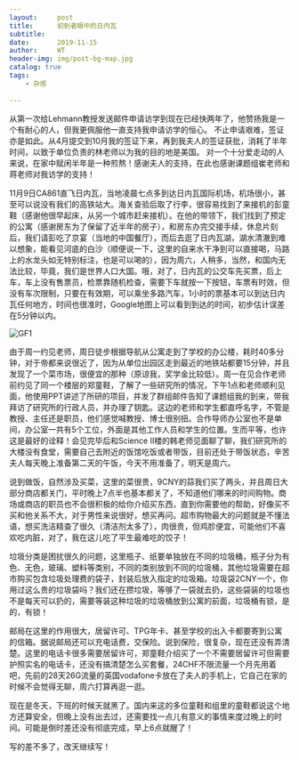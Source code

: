 ```yaml
---
layout:     post
title:      初到者眼中的日内瓦
subtitle:   
date:       2019-11-15
author:     WT
header-img: img/post-bg-map.jpg
catalog: true
tags:
    - 杂感
    
---
```


从第一次给Lehmann教授发送邮件申请访学到现在已经快两年了，他赞扬我是一个有耐心的人，但我更佩服他一直支持我申请访学的恒心。
不止申请艰难，签证亦是如此。从4月提交到10月我的签证下来，再到我夫人的签证获批，消耗了半年时间，以致于单位负责的林老师以为我的目的地是美国。
对一个十分爱走动的人来说，在家中赋闲半年是一种煎熬！感谢夫人的支持，在此也感谢课题组崔老师和蒋老师对我访学的支持！

11月9日CA861直飞日内瓦，当地凌晨七点多到达日内瓦国际机场，机场很小，甚至可以说没有我们的高铁站大。海关查验后取了行李，很容易找到了来接机的彭童鞋（感谢他很早起床，从另一个城市赶来接机）。在他的带领下，我们找到了预定的公寓（感谢房东为了保留了近半年的房子），和房东办完交接手续，休息片刻后，我们请彭吃了京宴（当地的中国餐厅），而后去逛了日内瓦湖，湖水清澈到难以想象，能看见河底的白沙（顺便说一下，这里的自来水干净到可以直接喝，马路上的水龙头如无特别标注，也是可以喝的），因为周六，人稍多，当然，和国内无法比较，毕竟，我们是世界人口大国。哦，对了，日内瓦的公交车先买票，后上车，车上没有售票员，检票靠随机检查，需要下车就按一下按钮，车票有时效，但没有车次限制，只要在有效期，可以乘坐多路汽车，1小时的票基本可以到达日内瓦任何地方，时间也很准时，Google地图上可以看到到达的时间，初步估计误差在5分钟以内。

![GF1](http://www.spatial.pro/img/lakegeneva.jpg)

由于周一约见老师，周日徒步根据导航从公寓走到了学校的办公楼，耗时40多分钟，对于帝都来说很近了，因为从单位出园区走到最近的地铁站都要15分钟，并且发现了一个菜市场，很便宜的那种（原谅我，奖学金比较低）。周一在见合作老师前约见了同一个楼层的郑童鞋，了解了一些研究所的情况，下午1点和老师顺利见面，他使用PPT讲述了所研的项目，并发了群组邮件告知了课题组我的到来，带我拜访了研究所的行政人员，并办理了钥匙。这边的老师和学生都直呼名字，不管是教授、主任还是职员，他们感觉喊教授、博士很别扭。合作导师办公室也不是单间，办公室一共有5个工位，外面是其他工作人员和学生的位置。生而平等，也许这是最好的诠释！会见完毕后和Science II楼的韩老师见面聊了聊，我们研究所的大楼没有食堂，需要自己去附近的饭馆吃饭或者带饭，目前还处于带饭状态，辛苦夫人每天晚上准备第二天的午饭，今天不用准备了，明天是周六。

说到做饭，自然涉及买菜，这里的菜很贵，9CNY的蒜我们买了两头，并且周日大部分商店都关门，平时晚上7点半也基本都关了，不知道他们哪来的时间购物。商场或商店的职员也不会很积极的给你介绍买东西，直到你需要他的帮助，好像买不买和他关系不大，对于男性来说很好，想买再问。超市购物最大的问题就是不懂法语，想买洗洁精查了很久（清洁剂太多了），肉很贵，但鸡胗便宜，可能他们不喜欢吃内脏，对了，我在这儿吃了平生最难吃的饺子！

垃圾分类是困扰很久的问题，这里瓶子、纸要单独放在不同的垃圾桶，瓶子分为有色、无色，玻璃、塑料等类别，不同的类别放到不同的垃圾桶，其他垃圾需要在超市购买包含垃圾处理费的袋子，封装后放入指定的垃圾箱。垃圾袋2CNY一个，你用过这么贵的垃圾袋吗？我们还在攒垃圾，等够了一袋就去扔，这些袋装的垃圾也不是每天可以扔的，需要等装这种垃圾的垃圾桶放到公寓的前面，垃圾桶有锁，是的，有锁！

邮局在这里的作用很大，居留许可、TPG年卡、甚至学校的出入卡都要寄到公寓的信箱。据说邮局还可以充电话费，交保险。说到保险，很复杂，现在还没有弄清楚。这里的电话卡很多需要居留许可，郑童鞋介绍买了一个不需要居留许可但需要护照实名的电话卡，还没有搞清楚怎么买套餐，24CHF不限流量一个月先用着吧，先前的28天26G流量的英国vodafone卡放在了夫人的手机上，它自己在家的时候不会觉得无聊，周六打算再逛一逛。

现在是冬天，下班的时候天就黑了。国内来这的多位童鞋和组里的童鞋都说这个地方还算安全，但晚上没有出去过，还需要找一点儿有意义的事情来度过晚上的时间。可能是倒时差还没有彻底完成，早上6点就醒了！

写的差不多了，改天继续写！




  


   
          
		
	  
  
  
  
